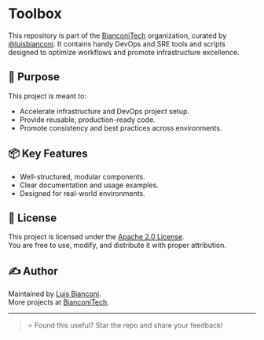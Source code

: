# Toolbox

This repository is part of the [BianconiTech](https://github.com/BianconiTech) organization, curated by [@luisbianconi](https://github.com/luisbianconi). It contains handy DevOps and SRE tools and scripts designed to optimize workflows and promote infrastructure excellence.

## 🎯 Purpose

This project is meant to:
- Accelerate infrastructure and DevOps project setup.
- Provide reusable, production-ready code.
- Promote consistency and best practices across environments.

## 📦 Key Features

- Well-structured, modular components.
- Clear documentation and usage examples.
- Designed for real-world environments.

## 📄 License

This project is licensed under the [Apache 2.0 License](./LICENSE).  
You are free to use, modify, and distribute it with proper attribution.

## ✍️ Author

Maintained by [Luis Bianconi](https://github.com/luisbianconi).  
More projects at [BianconiTech](https://github.com/BianconiTech).

---

> ⭐ Found this useful? Star the repo and share your feedback!
